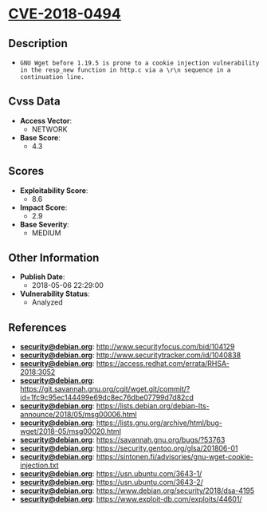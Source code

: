 
# [CVE-2018-0494](https://cve.mitre.org/cgi-bin/cvename.cgi?name=CVE-2018-0494)

## Description

- `GNU Wget before 1.19.5 is prone to a cookie injection vulnerability in the resp_new function in http.c via a \r\n sequence in a continuation line.`

## Cvss Data

- **Access Vector**:
  - NETWORK
- **Base Score**:
  - 4.3

## Scores

- **Exploitability Score**:
  - 8.6
- **Impact Score**:
  - 2.9
- **Base Severity**:
  - MEDIUM

## Other Information

- **Publish Date**:
  - 2018-05-06 22:29:00
- **Vulnerability Status**:
  - Analyzed

## References

- **security@debian.org**: http://www.securityfocus.com/bid/104129
- **security@debian.org**: http://www.securitytracker.com/id/1040838
- **security@debian.org**: https://access.redhat.com/errata/RHSA-2018:3052
- **security@debian.org**: https://git.savannah.gnu.org/cgit/wget.git/commit/?id=1fc9c95ec144499e69dc8ec76dbe07799d7d82cd
- **security@debian.org**: https://lists.debian.org/debian-lts-announce/2018/05/msg00006.html
- **security@debian.org**: https://lists.gnu.org/archive/html/bug-wget/2018-05/msg00020.html
- **security@debian.org**: https://savannah.gnu.org/bugs/?53763
- **security@debian.org**: https://security.gentoo.org/glsa/201806-01
- **security@debian.org**: https://sintonen.fi/advisories/gnu-wget-cookie-injection.txt
- **security@debian.org**: https://usn.ubuntu.com/3643-1/
- **security@debian.org**: https://usn.ubuntu.com/3643-2/
- **security@debian.org**: https://www.debian.org/security/2018/dsa-4195
- **security@debian.org**: https://www.exploit-db.com/exploits/44601/
